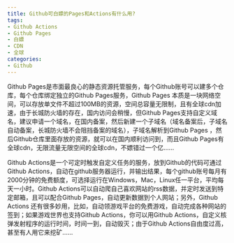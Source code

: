 ```yaml
---
title: Github可白嫖的Pages和Actions有什么用?
tags: 
- Github Actions
- Github Pages
- 白嫖
- CDN
- 全球
categories:
- Github
---
```



Github Pages是市面最良心的静态资源托管服务，每个Github账号可以建多个仓库，每个仓库绑定独立的Github Pages服务，Github Pages 本质是一块网络空间，可以存放单文件不超过100MB的资源，空间总容量无限制，且有全球cdn加速，由于长城防火墙的存在，国内访问会稍慢，但Github Pages支持自定义域名，建议申请一个域名，在国内备案，然后新建一个子域名（域名备案后，子域名自动备案，长城防火墙不会阻挡备案的域名），子域名解析到Github Pages ，然后Github仓库里面存放的资源，就可以在国内顺利访问到，而且Github Pages有全球cdn，无限流量无限空间的全球cdn，不嫖错过一个亿……


Github Actions是一个可定时触发自定义任务的服务，放到Github的代码可通过Github Actions，自动在github服务器运行，并输出结果，每个github账号每月有2000分钟的免费额度，可选择运行在Windows，Mac，Linux任一平台，平均每天一小时。Github Actions可以自动爬自己喜欢网站的rss数据，并定时发送到特定邮箱，且可以配合Github Pages，自动更新数据到个人网站；另外，Github Actions 还有很多妙用，比如，自动领游戏平台的免费游戏，自动完成各种网站的签到；如果游戏世界也支持Github Actions，你可以用Github Actions，自定义核弹发射程序的运行时间，时间一到，自动毁灭；由于Github Actions自由度过高，甚至有人用它来挖矿……


